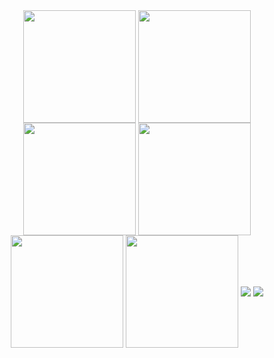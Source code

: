 <div align="center">
  <img align="center" src="http://github-profile-summary-cards.vercel.app/api/cards/stats?username=ptbdnr&theme=cobalt2" height="180em" />
  <img align="center" src="http://github-profile-summary-cards.vercel.app/api/cards/productive-time?username=ptbdnr&theme=cobalt2&utcOffset=8" height="180em" />
  <img align="center" src="http://github-profile-summary-cards.vercel.app/api/cards/profile-details?username=ptbdnr&theme=cobalt2" height="180em" />
  <img align="center" src="http://github-profile-summary-cards.vercel.app/api/cards/most-commit-language?username=ptbdnr&theme=cobalt2" height="180em" />
  <img align="center" src="http://github-profile-summary-cards.vercel.app/api/cards/repos-per-language?username=ptbdnr&theme=cobalt2" height="180em" />
  <img align="center" src="http://github-profile-summary-cards.vercel.app/api/cards/productive-time?username=ptbdnr&theme=cobalt2" height="180em" />
  <img align="center" src="https://github-readme-activity-graph.vercel.app/graph?username=ptbdnr&theme=synthwave-84" />
  <img align="center" src="https://githubunwrapped.com/ptbdnr" />
</div>
